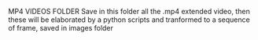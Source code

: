MP4 VIDEOS FOLDER
Save in this folder all the .mp4 extended video, then these will be elaborated by a python scripts and tranformed to a sequence of frame, saved in images folder